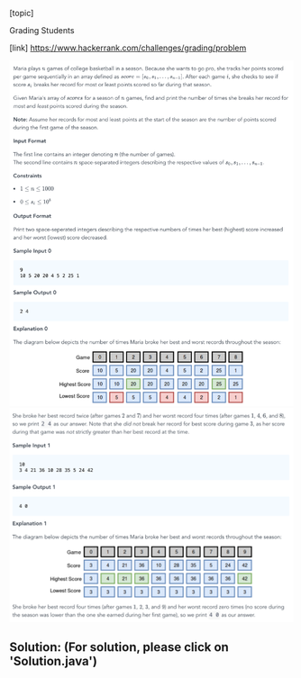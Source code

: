 [topic]

Grading Students

[link]
https://www.hackerrank.com/challenges/grading/problem


![Alt text](q-1.png?raw=true "Title")
![Alt text](q-2.png?raw=true "Title")

## Solution: (For solution, please click on 'Solution.java')